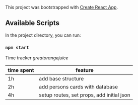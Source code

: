 This project was bootstrapped with [Create React App](https://github.com/facebook/create-react-app).

## Available Scripts

In the project directory, you can run:

### `npm start`

Time tracker
*greatorangejuice*

| time spent | feature |
|-------------|-------------|
| 1h | add base structure |
| 2h | add persons cards with database |
| 4h | setup routes, set props, add initial json |

